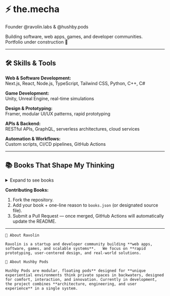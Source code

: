 # ⚡ the.mecha

Founder @ravolin.labs & @hushby.pods  

Building software, web apps, games, and developer communities.  
Portfolio under construction 🚧

---

## 🛠️ Skills & Tools

**Web & Software Development:**  
Next.js, React, Node.js, TypeScript, Tailwind CSS, Python, C++, C#

**Game Development:**  
Unity, Unreal Engine, real-time simulations

**Design & Prototyping:**  
Framer, modular UI/UX patterns, rapid prototyping

**APIs & Backend:**  
RESTful APIs, GraphQL, serverless architectures, cloud services

**Automation & Workflows:**  
Custom scripts, CI/CD pipelines, GitHub Actions

---

## 📚 Books That Shape My Thinking

<details>
<summary>Expand to see books</summary>

- The Minimalist Entrepreneur — Sahil Lavingia  
  *Practical blueprint for lean, profitable, audience-first businesses.*

- Traction — Gabriel Weinberg & Justin Mares  
  *Tactical growth channels and systematic scaling.*

- The Psychology of Money — Morgan Housel  
  *Mindset for keeping and growing wealth.*

- How to Make Money in Stocks — William J. O’Neil  
  *Practical CANSLIM method for identifying high-growth stocks.*

- The Cold Start Problem — Andrew Chen  
  *Real-world network effect strategies for growing products from 0 users.*

</details>

**Contributing Books:**  
1. Fork the repository.  
2. Add your book + one-line reason to `books.json` (or designated source file).  
3. Submit a Pull Request — once merged, GitHub Actions will automatically update the README.  

---

`🧠 About Ravolin`

`Ravolin is a startup and developer community building **web apps, software, games, and scalable systems**.  
We focus on **rapid prototyping, user-centered design, and real-world solutions.`

`🛟 About Hushby Pods`

`Hushby Pods are modular, floating pods** designed for **unique experiential environments think private spaces in backwaters, designed for comfort, interaction, and innovation. Currently in development, the project combines **architecture, engineering, and user experience** in a single system.`

